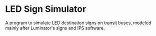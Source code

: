# LED Sign Simulator

A program to simulate LED destination signs on transit buses,
modeled mainly after Luminator's signs and IPS software.
